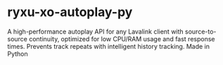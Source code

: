 # ryxu-xo-autoplay-py
A high-performance autoplay API for any Lavalink client with source-to-source continuity, optimized for low CPU/RAM usage and fast response times. Prevents track repeats with intelligent history tracking. Made in Python
